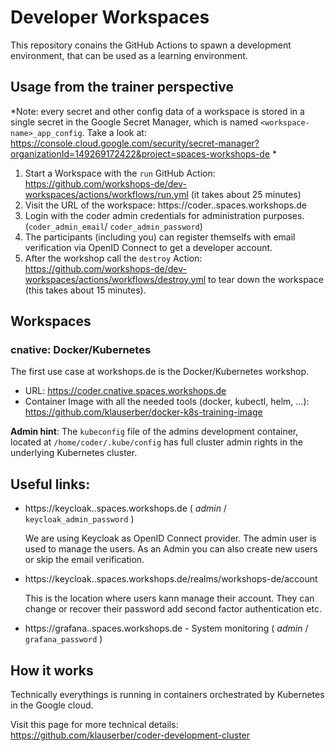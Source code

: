 # Developer Workspaces

This repository conains the GitHub Actions to spawn a development environment, that can be used as a learning environment.

## Usage from the trainer perspective

*Note: every secret and other config data of a workspace is stored in a single secret in the Google Secret Manager, which is named `<workspace-name>_app_config`.
Take a look at: https://console.cloud.google.com/security/secret-manager?organizationId=149269172422&project=spaces-workshops-de *

1. Start a Workspace with the `run` GitHub Action: https://github.com/workshops-de/dev-workspaces/actions/workflows/run.yml (it takes about 25 minutes)
2. Visit the URL of the workspace: https://coder.<workspace-name>.spaces.workshops.de
3. Login with the coder admin credentials for administration purposes. (`coder_admin_email`/ `coder_admin_password`)
4. The participants (including you) can register themselfs with email verification via OpenID Connect to get a developer account.
5. After the workshop call the `destroy` Action: https://github.com/workshops-de/dev-workspaces/actions/workflows/destroy.yml to tear down the workspace (this takes about 15 minutes).

## Workspaces

### cnative: Docker/Kubernetes

The first use case at workshops.de is the Docker/Kubernetes workshop.

- URL: https://coder.cnative.spaces.workshops.de
- Container Image with all the needed tools (docker, kubectl, helm, ...): https://github.com/klauserber/docker-k8s-training-image

**Admin hint**: The `kubeconfig` file of the admins development container, located at `/home/coder/.kube/config` has full cluster admin rights in the underlying Kubernetes cluster.

## Useful links:

- https://keycloak.<workspace-name>.spaces.workshops.de ( *admin* / `keycloak_admin_password` )

  We are using Keycloak as OpenID Connect provider. The admin user is used to manage the users. As an Admin you can also create new users or skip the email verification.

- https://keycloak.<workspace-name>.spaces.workshops.de/realms/workshops-de/account

  This is the location where users kann manage their account. They can change or recover their password add second factor authentication etc.

- https://grafana.<workspace-name>.spaces.workshops.de - System monitoring ( *admin* / `grafana_password` )

## How it works

Technically everythings is running in containers orchestrated by Kubernetes in the Google cloud.

Visit this page for more technical details: https://github.com/klauserber/coder-development-cluster